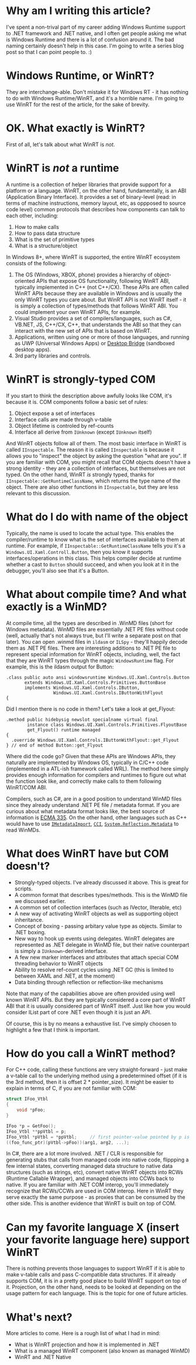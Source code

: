 # Why am I writing this article?

I've spent a non-trival part of my career adding Windows Runtime support to .NET framework and .NET native, and I often get people asking me what is Windows Runtime and there is a lot of confusion around it. The bad naming certainly doesn't help in this case. I'm going to write a series blog post so that I can point people to. :)

# Windows Runtime, or WinRT?

They are interchange-able. Don't mistake it for Windows RT - it has nothing to do with Windows Runtime/WinRT, and it's a horrible name. I'm going to use WinRT for the rest of the article, for the sake of brevity.  

# OK. What exactly is WinRT?

First of all, let's talk about what WinRT is *not*. 

# WinRT is *not* a runtime

A runtime is a collection of helper libraries that provide support for a platform or a language. WinRT, on the other hand, fundamentally, is an ABI (Application Binary Interface). It provides a set of binary-level (read: in terms of machine instructions, memory layout, etc, as oppposed to source code level) common protocols that describes how components can talk to each other, including:
1. How to make calls
2. How to pass data structure
3. What is the set of primitive types
4. What is a structure/object

In Windows 8+, where WinRT is supported, the entire WinRT ecosystem consists of the following:
1. The OS (Windows, XBOX, phone)  provides a hierarchy of object-oriented APIs that expose OS functionality, following WinRT ABI, typically implemented in C++ (not C++/CX). These APIs are often called WinRT APIs because they are available in Windows and is usually the only WinRT types you care about. But WinRT API is not WinRT itself - it is simply a collection of types/methods that follows WinRT ABI. You could implement your own WinRT APIs, for example. 
2. Visual Studio provides a set of compilers/languages, such as C#, VB.NET, JS, C++/CX, C++, that understands the ABI so that they can interact with the new set of APIs that is based on WinRT.
3. Applications, written using one or more of those languages, and running as UWP (Universal Windows Apps) or [Desktop Bridge](https://developer.microsoft.com/en-us/windows/bridges/desktop) (sandboxed desktop apps). 
4. 3rd party libraries and controls.

# WinRT is strongly-typed COM

If you start to think the description above awfully looks like COM, it's because it is. COM components follow a basic set of rules:
1. Object expose a set of interfaces
2. Interface calls are made through v-table
3. Object lifetime is controled by ref-counts
4. Interface all derive from `IUnknown` (except `IUnknown` itself)

And WinRT objects follow all of them. The most basic interface in WinRT is called `IInspectable`. The reason it is called `IInspectable` is because it allows you to "inspect" the object by asking the question "what are you". If you are familiar with COM, you might recall that COM objects doesn't have a strong identity - they are a collection of interfaces, but themselves are not typed. On the other hand, WinRT *is* strongly typed, thanks for `IInspectable::GetRuntimeClassName`, which returns the type name of the object. There are also other functions in `IInspectable`, but they are less relevant to this discussion. 

# What do I do with name of the object

Typically, the name is used to locate the actual type. This enables the compiler/runtime to know what is the set of interfaces available to them at runtime. For example, if `IInspectable::GetRuntimeClassName` tells you it's a `Windows.UI.Xaml.Controll.Button`, then you know it supports interfaces/operations in this class. This helps compiler decide at runtime whether a cast to `Button` should succeed, and when you look at it in the debugger, you'll also see that it's a Button. 

# What about compile time? And what exactly is a WinMD?

At compile time, all the types are described in .WinMD files (short for Windows metadata). WinMD files are essentially .NET PE files without code (well, actually that's not always true, but I'll write a separate post on that later). You can open .winmd files in `ildasm` or `ILSpy` - they'll happily decode them as .NET PE files. There are interesting additions to .NET PE file to represent special information for WinRT objects, including, well, the fact that they are WinRT types through the magic `WindowsRuntime` flag. For example, this is the ildasm output for Button:

```
.class public auto ansi windowsruntime Windows.UI.Xaml.Controls.Button
       extends Windows.UI.Xaml.Controls.Primitives.ButtonBase
       implements Windows.UI.Xaml.Controls.IButton,
                  Windows.UI.Xaml.Controls.IButtonWithFlyout
{
```

Did I mention there is no code in them? Let's take a look at get_Flyout:

```
.method public hidebysig newslot specialname virtual final 
        instance class Windows.UI.Xaml.Controls.Primitives.FlyoutBase 
        get_Flyout() runtime managed
{
  .override Windows.UI.Xaml.Controls.IButtonWithFlyout::get_Flyout
} // end of method Button::get_Flyout
```

Where did the code go? Given that these APIs are Windows APIs, they naturally are implemented by Windows OS, typically in C/C++ code (implemented in a ATL-ish framework called WRL). The method here simply provides enough information for compilers and runtimes to figure out what the function look like, and correctly make calls to them following WinRT/COM ABI.

Compilers, such as C#, are in a good position to understand WinMD files since they already understand .NET PE file / metadata format. If you are curious about what metadata format looks like, the best source of information is [ECMA 335](http://www.ecma-international.org/publications/standards/Ecma-335.htm). On the other hand, other languages such as C++ would have to use [`IMetadataImport`](https://msdn.microsoft.com/en-us/library/ms230172(v=vs.110).aspx), [`CCI`](http://ccimetadata.codeplex.com/), [`System.Reflection.Metadata`](https://github.com/dotnet/corefx/tree/master/src/System.Reflection.Metadata) to read WinMDs. 

# What does WinRT have but COM doesn't?

* Strongly-typed objects. I've already discussed it above. This is great for scripts.
* A common format that describes types/methods. This is the WinMD file we discussed earlier. 
* A common set of collection interfaces (such as IVector, IIterable, etc)
* A new way of activating WinRT objects as well as supporting object inheritance.
* Concept of boxing - passing arbitary value type as objects. Similar to .NET boxing.
* New way to hook up events using delegates. WinRT delegates are represented as .NET delegate in WinMD file, but their native counterpart is simply a `IUnknown`-derived interface. 
* A few new marker interfaces and attributes that attach special COM threading behavior to WinRT objects
* Ability to resolve ref-count cycles using .NET GC (this is limited to between XAML and .NET, at the moment)
* Data binding through reflection or reflection-like mechanisms

Note that many of the capabilities above are often provided using well known WinRT APIs. But they are typically considered a core part of WinRT ABI that it is usually considered part of WinRT itself. Just like how you would consider IList part of core .NET even though it is just an API. 

Of course, this is by no means a exhaustive list. I've simply choosen to highlight a few that I think is important.

# How do you call a WinRT method?

For C++ code, calling these functions are very straight-forward - just make a v-table call to the underlying method using a predetermined offset (if it is the 3rd method, then it is offset 2 * pointer_size). It might be easier to explain in terms of C, if you are not familiar with COM:

```c
struct IFoo_Vtbl 
{
    void *pFoo;
}

IFoo *p = GetFoo();
IFoo_Vtbl **ppVtbl = p;
IFoo_Vtbl *pVtbl = *ppVtbl;     // first pointer-value pointed by p is the v-table pointer
((foo_func_ptr)(pVtbl->pFoo))(arg1, arg2, ...);
```


In C#, there are a lot more involved. .NET / CLR is responsible for generating stubs that calls from managed code into native code, flippping a few internal states, converting managed data structure to native data structures (such as strings, etc), convert native WinRT objects into RCWs (Runtime Callable Wrapper), and managed objects into CCWs back to native. If you are familiar with .NET COM interop, you'll immediately recognize that RCWs/CCWs are used in COM interop. Here in WinRT they serve exactly the same purpose - as proxies that can be consumed by the other side. This is another evidence that WinRT is built on top of COM. 

# Can my favorite language X (insert your favorite language here) support WinRT

There is nothing prevents those languages to support WinRT if it is able to make v-table calls and pass C-compatible data structures. If it already supports COM, it is in a pretty good place to build WinRT support on top of it. Projection, on the other hand, needs to be looked at depending on the usage pattern for each language. This is the topic for one of future articles. 

# What's next?

More articles to come. Here is a rough list of what I had in mind:
* What is WinRT projection and how it is implemented in .NET
* What is a managed WinRT component (also known as managed WinMD)
* WinRT and .NET Native